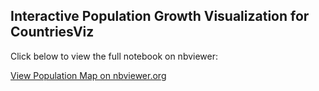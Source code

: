 ## Interactive Population Growth Visualization for CountriesViz

Click below to view the full notebook on nbviewer:

[View Population Map on nbviewer.org](https://nbviewer.org/github/irisgracesev/CountriesVis/blob/main/population_map.html)
